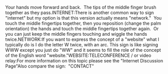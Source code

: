 Your hands move forward and back.  The tips of the middle finger brush
  together as they pass.INTERNET:There is another common way to sign "internet" but my option is that this 
	version actually means "network."  You touch the middle fingertips 
	together, then you reposition (change the palm orientation) the hands and 
	touch the middle fingertips together again.  Or you can just keep the 
	middle fingers touching and wiggle the hands twice.NETWORK:If you want to express the concept of a "website" what I typically do is I do the 
	letter W twice, with an arc. This sign is like signing WWW except you 
	just do "WW" and it seems to fill the role of the concept of the English 
	word "website."WEBSITE:TELECONFERENCE / or video relay:For more information on this topic please see the "Internet 
	Discussion Page"Also compare the sign:  "CONTACT"